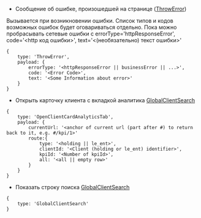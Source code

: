 * Сообщение об ошибке, произошедшей на странице 
([ThrowError](https://github.com/mrmkmcib2/jsons/blob/master/ThrowError.json))

Вызывается при возникновении ошибки. Список типов и кодов возможных ошибок будет оговариваться отдельно. Пока можно пробрасывать сетевые ошибки с errorType='httpResponseError', code='<http код ошибки>', text='<(необязательно) текст ошибки>'
```
{
	type: 'ThrowError',
	payload: {
		errorType: '<httpResponseError || businessError || ...>',
		code: '<Error Code>',
		text: '<Some Information about error>'
	}
}
```
* Открыть карточку клиента с вкладкой аналитика 
[GlobalClientSearch](https://github.com/mrmkmcib2/jsons/blob/master/OpenClientCardAnalyticsTab.json)
```
{
	type: 'OpenClientCardAnalyticsTab',
	payload: {
		currentUrl: '<anchor of current url (part after #) to return back to it, e.g. #/kpi/1>'
		route:{
			type: '<holding || le_ent>',
			clientId: '<Client (holding or le_ent) identifier>',
			kpiId: '<Number of kpiId>',
			all: '<all || empty row>'
		}
	}	
}
```
* Показать строку поиска
[GlobalClientSearch](https://github.com/mrmkmcib2/jsons/blob/master/GlobalClientSearch.json)
```
{
	type: 'GlobalClientSearch'
}
```
